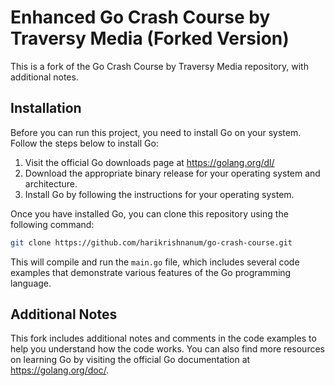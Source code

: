 # Enhanced Go Crash Course by Traversy Media (Forked Version)

This is a fork of the Go Crash Course by Traversy Media repository, with additional notes.

## Installation

Before you can run this project, you need to install Go on your system. Follow the steps below to install Go:

1. Visit the official Go downloads page at https://golang.org/dl/
2. Download the appropriate binary release for your operating system and architecture.
3. Install Go by following the instructions for your operating system.

Once you have installed Go, you can clone this repository using the following command:

```bash
git clone https://github.com/harikrishnanum/go-crash-course.git
```


This will compile and run the `main.go` file, which includes several code examples that demonstrate various features of the Go programming language.

## Additional Notes

This fork includes additional notes and comments in the code examples to help you understand how the code works. You can also find more resources on learning Go by visiting the official Go documentation at https://golang.org/doc/.